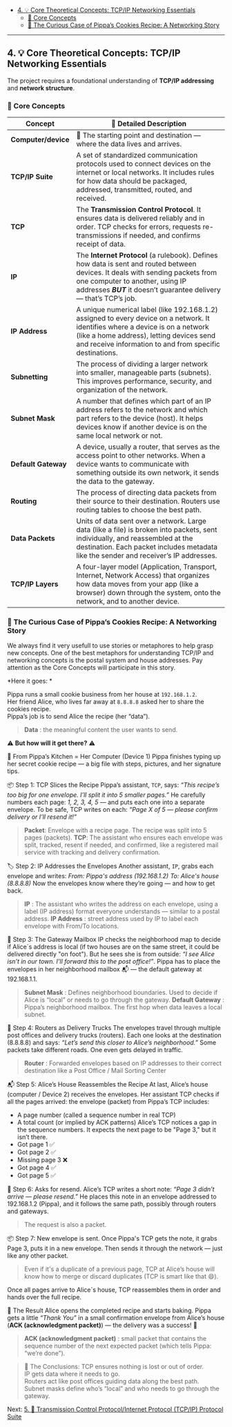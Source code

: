 - [4. 💡 Core Theoretical Concepts: TCP/IP Networking Essentials](#4--core-theoretical-concepts-tcpip-networking-essentials)
  - [🔑 Core Concepts](#-core-concepts)
  - [📖 The Curious Case of Pippa’s Cookies Recipe: A Networking Story](#-the-curious-case-of-pippas-cookies-recipe-a-networking-story)
---

## 4. 💡 Core Theoretical Concepts: TCP/IP Networking Essentials 

The project requires a foundational understanding of **TCP/IP addressing** and **network structure**.  

### 🔑 Core Concepts

| Concept             | 🧠 Detailed Description |
|---------------------|------------------------|
| **Computer/device** | 🏡 The starting point and destination — where the data lives and arrives.  |
| **TCP/IP Suite**    | A set of standardized communication protocols used to connect devices on the internet or local networks. It includes rules for how data should be packaged, addressed, transmitted, routed, and received. |
| **TCP**             | The **Transmission Control Protocol**. It ensures data is delivered reliably and in order. TCP checks for errors, requests re-transmissions if needed, and confirms receipt of data. |
| **IP**              | The **Internet Protocol** (a rulebook). Defines how data is sent and routed between devices. It deals with sending packets from one computer to another, using IP addresses ***BUT*** it doesn’t guarantee delivery — that’s TCP’s job. |
| **IP Address**      | A unique numerical label  (like 192.168.1.2) assigned to every device on a network. It identifies where a device is on a network (like a home address), letting devices send and receive information to and from specific destinations. |  
| **Subnetting**      | The process of dividing a larger network into smaller, manageable parts (subnets). This improves performance, security, and organization of the network. |
| **Subnet Mask**     | A number that defines which part of an IP address refers to the network and which part refers to the device (host). It helps devices know if another device is on the same local network or not. |  
| **Default Gateway** | A device, usually a router, that serves as the access point to other networks. When a device wants to communicate with something outside its own network, it sends the data to the gateway. |
| **Routing**         | The process of directing data packets from their source to their destination. Routers use routing tables to choose the best path. |
| **Data Packets**    | Units of data sent over a network. Large data (like a file) is broken into packets, sent individually, and reassembled at the destination. Each packet includes metadata like the sender and receiver’s IP addresses. |
| **TCP/IP Layers**   | A four-layer model (Application, Transport, Internet, Network Access) that organizes how data moves from your app (like a browser) down through the system, onto the network, and to another device. |

### 📖 The Curious Case of Pippa’s Cookies Recipe: A Networking Story  

We always find it very usefull to use stories or metaphores to help grasp new concepts. One of the best metaphors for understanding TCP/IP and networking concepts is the postal system and house addresses. Pay attention as the Core Concepts will participate in this story.   

*Here it goes: *

Pippa runs a small cookie business from her house at `192.168.1.2`.  
Her friend Alice, who lives far away at `8.8.8.8` asked her to share the cookies recipe.  
Pippa’s job is to send Alice the recipe (her “data”). 

>  **Data** : the meaningful content the user wants to send.  

⚠️ **But how will it get there?** ⚠️

🏡 From Pippa’s Kitchen = Her Computer (Device 1)
Pippa finishes typing up her secret cookie recipe — a big file with steps, pictures, and her signature tips.

📦 Step 1: TCP Slices the Recipe
Pippa’s assistant, `TCP`, says: *“This recipe’s too big for one envelope. I’ll split it into 5 smaller pages.”*
He carefully numbers each page:
*1, 2, 3, 4, 5* — and puts each one into a separate envelope.
To be safe, TCP writes on each:
*“Page X of 5 — please confirm delivery or I’ll resend it!”*

> **Packet**: Envelope with a recipe page. The recipe was split into 5 pages (packets).
> **TCP**: The assistant who ensures each envelope was split, tracked, resent if needed, and confirmed, like a registered mail service with tracking and delivery confirmation.  

🏷️ Step 2: IP Addresses the Envelopes
Another assistant, `IP`, grabs each envelope and writes:
*From: Pippa's address (192.168.1.2)*
*To: Alice's house (8.8.8.8)*
Now the envelopes know where they’re going — and how to get back.

> **IP** : The assistant who writes the address on each envelope, using a label (IP address) format everyone understands — similar to a postal address.
> **IP Address** : street address used by IP to label each envelope with From/To locations. 

📮 Step 3: The Gateway Mailbox
IP checks the neighborhood map to decide if Alice´s address is local (if two houses are on the same street, it could be delivered directly "on foot"). But he sees she is from outside:
*“I see Alice isn’t in our town. I’ll forward this to the post office!”*. Pippa has to place the envelopes in her neighborhood mailbox 📬 — the default gateway at 192.168.1.1.

> **Subnet Mask** : Defines neighborhood boundaries. Used to decide if Alice is “local” or needs to go through the gateway.
> **Default Gateway** : Pippa’s neighborhood mailbox. The first hop when data leaves a local subnet.

🚚 Step 4: Routers as Delivery Trucks
The envelopes travel through multiple post offices and delivery trucks (routers). Each one looks at the destination (8.8.8.8) and says:
*“Let’s send this closer to Alice’s neighborhood.”*
Some packets take different roads. One even gets delayed in traffic.

> **Router** : Forwarded envelopes based on IP addresses to their correct destination like a Post Office / Mail Sorting Center  

📬 Step 5: Alice’s House Reassembles the Recipe
At last, Alice’s house (computer / Device 2) receives the envelopes.
Her assistant TCP checks if all the pages arrived: the envelope (packet) from Pippa’s TCP includes:
- A page number (called a sequence number in real TCP)
- A total count (or implied by ACK patterns)
Alice’s TCP notices a gap in the sequence numbers. It expects the next page to be "Page 3," but it isn’t there.
- Got page 1 ✅
- Got page 2 ✅
- Missing page 3 ❌
- Got page 4 ✅
- Got page 5 ✅

📮 Step 6: Asks for resend. 
Alice’s TCP writes a short note:
*“Page 3 didn’t arrive — please resend.”*
He places this note in an envelope addressed to 192.168.1.2 (Pippa), and it follows the same path, possibly through routers and gateways.  
>  The request is also a packet.  

📦 Step 7: New envelope is sent.
Once Pippa's TCP gets the note, it grabs Page 3, puts it in a new envelope. Then sends it through the network — just like any other packet.  

> Even if it's a duplicate of a previous page, TCP at Alice’s house will know how to merge or discard duplicates (TCP is smart like that 😄).

Once all pages arrive to Alice´s house, TCP reassembles them in order and hands over the full recipe.

🎉 The Result
Alice opens the completed recipe and starts baking. Pippa gets a little *“Thank You”* in a small confirmation envelope from Alice’s house (**ACK (acknowledgment packet)**) — the delivery was a success! 💯

> **ACK (acknowledgment packet)** : small packet that contains the sequence number of the next expected packet (which tells Pippa: “we’re done”).

> 🎯 The Conclusions:
> TCP ensures nothing is lost or out of order.  
> IP gets data where it needs to go.  
> Routers act like post offices guiding data along the best path.  
> Subnet masks define who’s “local” and who needs to go through the gateway.  

Next:
[5. 📘 Transmission Control Protocol/Internet Protocol (TCP/IP) Protocol Suite](TCP_model.md#5--transmission-control-protocolinternet-protocol-tcpip-protocol-suite)
